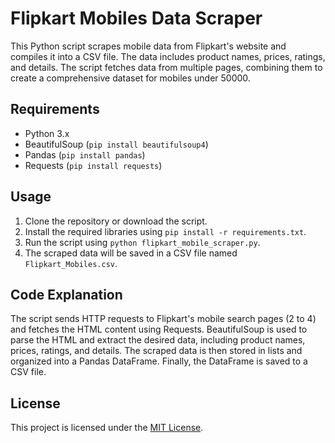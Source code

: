 # Flipkart Mobiles Data Scraper

This Python script scrapes mobile data from Flipkart's website and compiles it into a CSV file. The data includes product names, prices, ratings, and details. The script fetches data from multiple pages, combining them to create a comprehensive dataset for mobiles under 50000.

## Requirements
- Python 3.x
- BeautifulSoup (`pip install beautifulsoup4`)
- Pandas (`pip install pandas`)
- Requests (`pip install requests`)

## Usage
1. Clone the repository or download the script.
2. Install the required libraries using `pip install -r requirements.txt`.
3. Run the script using `python flipkart_mobile_scraper.py`.
4. The scraped data will be saved in a CSV file named `Flipkart_Mobiles.csv`.

## Code Explanation
The script sends HTTP requests to Flipkart's mobile search pages (2 to 4) and fetches the HTML content using Requests. BeautifulSoup is used to parse the HTML and extract the desired data, including product names, prices, ratings, and details. The scraped data is then stored in lists and organized into a Pandas DataFrame. Finally, the DataFrame is saved to a CSV file.

## License
This project is licensed under the [MIT License](LICENSE).
